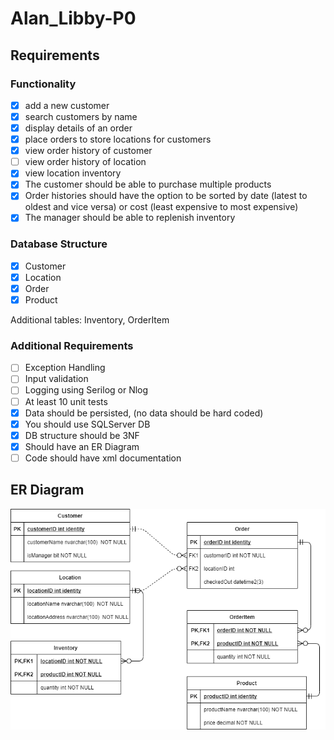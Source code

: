 # Alan_Libby-P0

## Requirements
### Functionality
- [x] add a new customer
- [x] search customers by name
- [x] display details of an order
- [x] place orders to store locations for customers
- [x] view order history of customer
- [ ] view order history of location
- [x] view location inventory
- [x] The customer should be able to purchase multiple products
- [x] Order histories should have the option to be sorted by date (latest to oldest and vice versa) or cost (least expensive to most expensive)
- [x] The manager should be able to replenish inventory

### Database Structure
- [x] Customer
- [x] Location
- [x] Order
- [x] Product

Additional tables: Inventory, OrderItem

### Additional Requirements
- [ ] Exception Handling
- [ ] Input validation
- [ ] Logging using Serilog or Nlog
- [ ] At least 10 unit tests
- [x] Data should be persisted, (no data should be hard coded)
- [x] You should use SQLServer DB
- [x] DB structure should be 3NF
- [x] Should have an ER Diagram
- [ ] Code should have xml documentation

## ER Diagram
![](./doc/erdiagram.png)